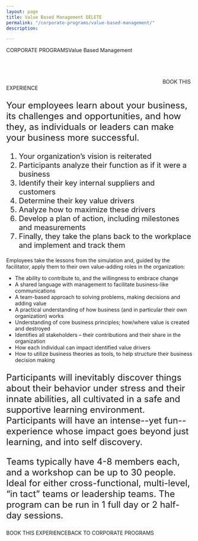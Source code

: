 ```yaml
---
layout: page
title: Value Based Management DELETE
permalink: "/corporate-programs/value-based-management/"
description: 

---
```

CORPORATE PROGRAMSValue Based Management<span style="color: #ffffff;">The Value Based Management program is a dynamic, hands-on business workshop that helps your employees make better decisions for your business and trains them to understand the decisions of their colleagues, resulting in improved profitability.</span><span style="color: #ffffff;">This program picks up where <a style="color: #ffffff;" href="https://www.test.teambusiness.com/corporate-programs/box-plus/">BOX+</a> left off, and takes the learning from the simulation and applies it to your real business.</span>BOOK THIS EXPERIENCE
<p style="font-size: 24px;">Your employees learn about your business, its challenges and opportunities, and how they, as individuals or leaders can make your business more successful.</p>

<ol style="font-size: 20px;">
 	<li style="font-weight: 400;"><span style="font-weight: 400;">Your organization’s vision is reiterated</span></li>
 	<li style="font-weight: 400;"><span style="font-weight: 400;">Participants analyze their function as if it were a business</span></li>
 	<li style="font-weight: 400;"><span style="font-weight: 400;">Identify their key internal suppliers and customers</span></li>
 	<li style="font-weight: 400;"><span style="font-weight: 400;">Determine their key value drivers</span></li>
 	<li style="font-weight: 400;"><span style="font-weight: 400;">Analyze how to maximize these drivers</span></li>
 	<li style="font-weight: 400;"><span style="font-weight: 400;">Develop a plan of action, including milestones and measurements</span></li>
 	<li style="font-weight: 400;"><span style="font-weight: 400;">Finally, they take the plans back to the workplace and implement and track them</span></li>
</ol>
Employees take the lessons from the simulation and, guided by the facilitator, apply them to their own value-adding roles in the organization:
<ul>
 	<li style="font-weight: 400;"><span style="font-weight: 400;">The ability to contribute to, and the willingness to embrace change</span></li>
 	<li style="font-weight: 400;"><span style="font-weight: 400;">A shared language with management to facilitate business-like communications</span></li>
 	<li style="font-weight: 400;"><span style="font-weight: 400;">A team-based approach to solving problems, making decisions and adding value</span></li>
 	<li style="font-weight: 400;"><span style="font-weight: 400;">A practical understanding of how business (and in particular their own organization) works</span></li>
 	<li style="font-weight: 400;"><span style="font-weight: 400;">Understanding of core business principles; how/where value is created and destroyed</span></li>
 	<li style="font-weight: 400;"><span style="font-weight: 400;">Identifies all stakeholders – their contributions and their share in the organization</span></li>
 	<li style="font-weight: 400;"><span style="font-weight: 400;">How each individual can impact identified value drivers</span></li>
 	<li>How to utilize business theories as tools, to help structure their business decision making</li>
</ul>

<p style="font-size: 24px;">Participants will inevitably discover things about their behavior under stress and their innate abilities, all cultivated in a safe and supportive learning environment. Participants will have an intense--yet fun--experience whose impact goes beyond just learning, and into self discovery.</p>

<p style="font-size: 24px;">Teams typically have 4-8 members each, and a workshop can be up to 30 people. Ideal for either cross-functional, multi-level, “in tact” teams or leadership teams. The program can be run in 1 full day or 2 half-day sessions.</p>
BOOK THIS EXPERIENCEBACK TO CORPORATE PROGRAMS